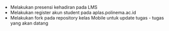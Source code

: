 - Melakukan presensi kehadiran pada LMS 
- Melakukan register akun student pada aplas.polinema.ac.id
- Melakukan fork pada repository kelas Mobile untuk update tugas - tugas yang akan datang
